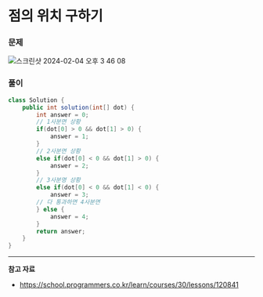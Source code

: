 # 점의 위치 구하기

### 문제

![스크린샷 2024-02-04 오후 3 46 08](https://github.com/Heo-y-y/development-blog/assets/112863029/184c11a7-e299-4c20-a5e5-c4090b136872)

### 풀이

```java
class Solution {
    public int solution(int[] dot) {
        int answer = 0;
        // 1사분면 상황
        if(dot[0] > 0 && dot[1] > 0) {
            answer = 1;
        }
        // 2사분면 상황
        else if(dot[0] < 0 && dot[1] > 0) {
            answer = 2;
        }
        // 3사분명 상황
        else if(dot[0] < 0 && dot[1] < 0) {
            answer = 3;
        // 다 통과하면 4사분면
        } else {
            answer = 4;
        }
        return answer;
    }
}
```

---

**참고 자료**

- <https://school.programmers.co.kr/learn/courses/30/lessons/120841>
